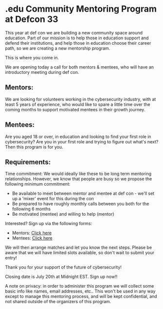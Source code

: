 # .edu Community Mentoring Program at Defcon 33

This year at def con we are building a new community space around education. Part of our mission is to help those in education support and defend their institutions, and help those in education choose their career path, so we are creating a new mentorship program.

This is where you come in.

We are opening today a call for both mentors & mentees, who will have an introductory meeting during def con.

## Mentors: 
We are looking for volunteers working in the cybersecurity industry, with at least 5 years of experience, who would like to spare a little time over the coming months to support motivated mentees in their growth journey.

## Mentees: 
Are you aged 18 or over, in education and looking to find your first role in cybersecurity? Are you in your first role and trying to figure out what's next? Then this program is for you.

## Requirements:
Time commitment: We would ideally like these to be long term mentoring relationships. However, we know that people are busy so we propose the following minimum commitment:
- Be available to meet between mentor and mentee at def con - we'll set up a 'mixer' event for this during the con
- Be prepared to have roughly monthly calls between you both for the following 6 months
- Be motivated (mentee) and willing to help (mentor)

Interested? Sign up via the following forms:
- Mentors: [Click here](https://forms.gle/L9UnWrXcYpykv1rLA)
- Mentees: [Click here](https://forms.gle/XtHtbt4UX1AVRoL79)

We will then arrange matches and let you know the next steps. Please be aware that we will have limited slots available, so don't wait to submit your entry!

Thank you for your support of the future of cybersecurity!


Closing date is July 20th at Midnight EST. Sign up now!!


A note on privacy: in order to administer this program we will collect some basic info like names, email addresses, etc.. This won't be used in any way except to manage this mentoring process, and will be kept confidential, and not shared outside of the organizers of this program. 
